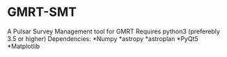 # GMRT-SMT
A Pulsar Survey Management tool for GMRT
Requires python3 (preferebly 3.5 or higher)
Dependencies:
*Numpy
*astropy
*astroplan
*PyQt5
*Matplotlib
